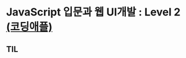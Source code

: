 # JavaScript 입문과 웹 UI개발 : Level 2 [(코딩애플)](https://codingapple.com/course/javascript-jquery-ui/)

## TIL